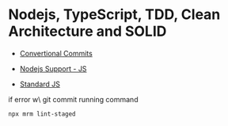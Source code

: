 # Nodejs, TypeScript, TDD, Clean Architecture and SOLID 

- [Convertional Commits](https://www.conventionalcommits.org/en/v1.0.0/)

- [Nodejs Support - JS](https://node.green/)
 
- [Standard JS](https://standardjs.com/rules.html)

if error w\ git commit running command 

```
npx mrm lint-staged
```